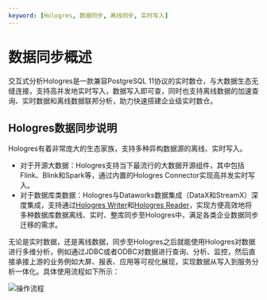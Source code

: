 ```yaml
---
keyword: [Hologres, 数据同步, 离线同步, 实时写入]
---
```


# 数据同步概述

交互式分析Hologres是一款兼容PostgreSQL 11协议的实时数仓，与大数据生态无缝连接，支持高并发地实时写入，数据写入即可查，同时也支持离线数据的加速查询、实时数据和离线数据联邦分析，助力快速搭建企业级实时数仓。

## Hologres数据同步说明

Hologres有着非常庞大的生态家族，支持多种异构数据源的离线、实时写入。

-   对于开源大数据：Hologres支持当下最流行的大数据开源组件，其中包括Flink、Blink和Spark等，通过内置的Hologres Connector实现高并发实时写入。
-   对于数据库类数据：Hologres与Dataworks数据集成（DataX和StreamX）深度集成，支持通过[Hologres Writer]()和[Hologres Reader]()，实现方便高效地将多种数据库数据离线、实时、整库同步至Hologres中，满足各类企业数据同步迁移的需求。

无论是实时数据，还是离线数据，同步至Hologres之后就能使用Hologres对数据进行多维分析，例如通过JDBC或者ODBC对数据进行查询、分析、监控，然后直接承接上游的业务例如大屏、报表、应用等可视化展现，实现数据从写入到服务分析一体化。具体使用流程如下所示：

![操作流程](https://static-aliyun-doc.oss-accelerate.aliyuncs.com/assets/img/zh-CN/4165564161/p244647.png)

